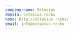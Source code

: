```yaml
---
company-name: Octavius
domain: octavius.rocks
home: http://octavius.rocks/
email: info@octavius.rocks
---
```




